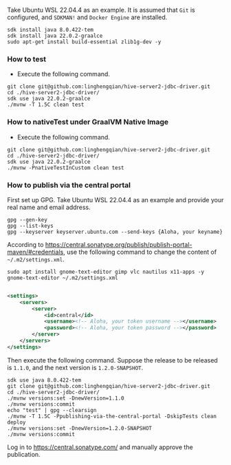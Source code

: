 Take Ubuntu WSL 22.04.4 as an example.
It is assumed that `Git` is configured, and `SDKMAN!` and `Docker Engine` are installed.

```shell
sdk install java 8.0.422-tem
sdk install java 22.0.2-graalce
sudo apt-get install build-essential zlib1g-dev -y
```

### How to test

- Execute the following command.

```shell
git clone git@github.com:linghengqian/hive-server2-jdbc-driver.git
cd ./hive-server2-jdbc-driver/
sdk use java 22.0.2-graalce
./mvnw -T 1.5C clean test
```

### How to nativeTest under GraalVM Native Image

- Execute the following command.

```shell
git clone git@github.com:linghengqian/hive-server2-jdbc-driver.git
cd ./hive-server2-jdbc-driver/
sdk use java 22.0.2-graalce
./mvnw -PnativeTestInCustom clean test
```

### How to publish via the central portal

First set up GPG.
Take Ubuntu WSL 22.04.4 as an example and provide your real name and email address.

```shell
gpg --gen-key
gpg --list-keys
gpg --keyserver keyserver.ubuntu.com --send-keys {Aloha, your keyname}
```

According to https://central.sonatype.org/publish/publish-portal-maven/#credentials,
use the following command to change the content of `~/.m2/settings.xml`.

```shell
sudo apt install gnome-text-editor gimp vlc nautilus x11-apps -y
gnome-text-editor ~/.m2/settings.xml
```

```xml

<settings>
    <servers>
        <server>
            <id>central</id>
            <username><!-- Aloha, your token username --></username>
            <password><!-- Aloha, your token password --></password>
        </server>
    </servers>
</settings>
```

Then execute the following command.
Suppose the release to be released is `1.1.0`, and the next version is `1.2.0-SNAPSHOT`.

```shell
sdk use java 8.0.422-tem
git clone git@github.com:linghengqian/hive-server2-jdbc-driver.git
cd ./hive-server2-jdbc-driver/
./mvnw versions:set -DnewVersion=1.1.0
./mvnw versions:commit
echo "test" | gpg --clearsign
./mvnw -T 1.5C -Ppublishing-via-the-central-portal -DskipTests clean deploy
./mvnw versions:set -DnewVersion=1.2.0-SNAPSHOT
./mvnw versions:commit
```

Log in to https://central.sonatype.com/ and manually approve the publication.

